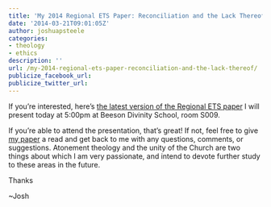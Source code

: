 ```yaml
---
title: 'My 2014 Regional ETS Paper: Reconciliation and the Lack Thereof'
date: '2014-03-21T09:01:05Z'
author: joshuapsteele
categories:
- theology
- ethics
description: ''
url: /my-2014-regional-ets-paper-reconciliation-and-the-lack-thereof/
publicize_facebook_url:
publicize_twitter_url:
---
```

If you’re interested, here’s [the latest version of the Regional ETS paper](https://joshuapsteele.com/wp-content/uploads/2014/03/steele-southeast-ets-2014-paper-final-presesntation-edit.pdf) I will present today at 5:00pm at Beeson Divinity School, room S009.

If you’re able to attend the presentation, that’s great! If not, feel free to give [my paper](https://joshuapsteele.com/wp-content/uploads/2014/03/steele-southeast-ets-2014-paper-final-presesntation-edit.pdf) a read and get back to me with any questions, comments, or suggestions. Atonement theology and the unity of the Church are two things about which I am very passionate, and intend to devote further study to these areas in the future.

Thanks

~Josh